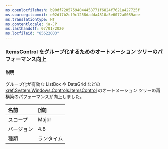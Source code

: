 ```yaml
---
ms.openlocfilehash: b90df72057594044458771f6824f7621a427725f
ms.sourcegitcommit: e02d17b2cf9c1258dadda4810a5e6072a0089aee
ms.translationtype: HT
ms.contentlocale: ja-JP
ms.lasthandoff: 07/01/2020
ms.locfileid: "85622003"
---
```

### <a name="performance-improvement-in-automation-tree-for-grouping-itemscontrols"></a>ItemsControl をグループ化するためのオートメーション ツリーのパフォーマンス向上

#### <a name="details"></a>説明

グループ化が有効な ListBox や DataGrid などの <xref:System.Windows.Controls.ItemsControl> のオートメーション ツリーの再構築のパフォーマンスが向上しました。

| 名前    | [値]       |
|:--------|:------------|
| スコープ   |Major|
|バージョン|4.8|
|種類|ランタイム|
